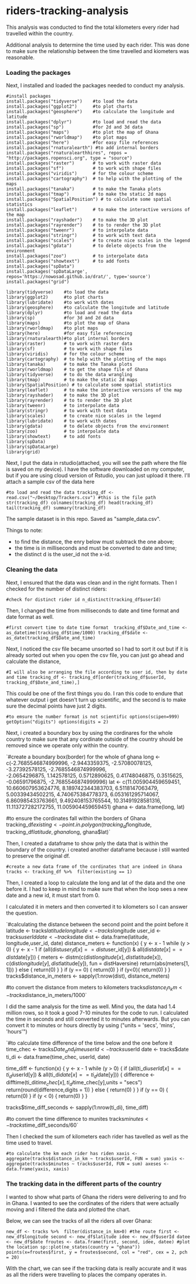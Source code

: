 # riders-tracking-analysis

This analysis was conducted to find the total kilometers every rider had travelled within the country.

Additional analysis to determine the time used by each rider. This was done to make sure the relationship between the time travelled and kiometers was reasonable.

### Loading the packages 

Next, I installed and loaded the packages needed to conduct my analysis.

```
#install packages
install.packages("tidyverse")    #to load the data
install.packages("ggplot2")      #to plot charts
install.packages("geosphere")    #to calculate the longitude and latitude
install.packages("dplyr")        #to load and read the data
install.packages("sp")           #for 2d and 3d data
install.packages("maps")         #to plot the map of Ghana
install.packages("rworldmap")    #to plot maps
install.packages("here")         #for easy file references      
install.packages("rnaturalearth") #to add internal borders
install.packages("rnaturalearthhires", repos = "http://packages.ropensci.org", type = "source")
install.packages("raster")       # to work with raster data   
install.packages("sf")           # to work with shape files
install.packages("viridis")      # for the colour scheme
install.packages("cartography")  # to help with the plotting of the maps
install.packages("tanaka")       # to make the Tanaka plots
install.packages("tmap")         # to make the static 2d maps
install.packages("SpatialPosition") # to calculate some spatial statistics
install.packages("leaflet")      # to make the interactive versions of the map
install.packages("rayshader")    # to make the 3D plot
install.packages("rayrender")    # to to render the 3D plot  
install.packages("tweenr")       # to interpolate data
install.packages("stringr")      # to work with text data
install.packages("scales")       # to create nice scales in the legend
install.packages("gdata")        # to delete objects from the environment
install.packages("zoo")          # to interpolate data
install.packages("showtext")     # to add fonts
install.packages("spData")
install.packages('spDataLarge', repos='https://nowosad.github.io/drat/', type='source')
install.packages("grid")

library(tidyverse)    #to load the data
library(ggplot2)      #to plot charts
library(lubridate)    #to work with dates
library(geosphere)    #to calculate the longitude and latitude
library(dplyr)        #to load and read the data
library(sp)           #for 3d and 2d data
library(maps)         #to plot the map of Ghana
library(rworldmap)    #to plot maps
library(here)         #for easy file referencing
library(rnaturalearth)#to plot internal borders
library(raster)       # to work with raster data   
library(sf)           # to work with shape files
library(viridis)      # for the colour scheme
library(cartography)  # to help with the plotting of the maps
library(tanaka)       # to make the Tanaka plots
library(rworldmap)    # to get the shape file of Ghana
library(tidyverse)    # to do the data wrangling
library(tmap)         # to make the static 2d maps
library(SpatialPosition) # to calculate some spatial statistics
library(leaflet)      # to make the interactive versions of the map
library(rayshader)    # to make the 3D plot
library(rayrender)    # to to render the 3D plot  
library(tweenr)       # to interpolate data
library(stringr)      # to work with text data
library(scales)       # to create nice scales in the legend
library(lubridate)    # to work with dates
library(gdata)        # to delete objects from the environment
library(zoo)          # to interpolate data
library(showtext)     # to add fonts
library(spData)
library(spDataLarge)
library(grid)
```

Next, I put the data in rstudio(attached, you will see the path where the file is saved on my device). I have the software downloaded on my computer, but if you are using cloud version of Rstudio, you can just upload it there. I'll attach a sample csv of the data here 

`#to load and read the data
tracking_df <- read.csv("~/Desktop/Trackers.csv") #this is the file path
str(tracking_df)
colnames(tracking_df)
head(tracking_df)
tail(tracking_df)
summary(tracking_df)`

The sample dataset is in this repo. Saved as "sample_data.csv".

Things to note: 

- to find the distance, the enry below must subtrack the one above;
- the time is in milliseconds and must be converted to date and time;
- the distinct d is the user_id not the x-id.

### Cleaning the data

Next, I ensured that the data was clean and in the right formats. Then I checked for the number of distinct riders:

`#check for distinct rider id
n_distinct(tracking_df$userId)`

Then, I changed the time from milliseconds to date and time format and date format as well.

`#first convert time to date time format 
tracking_df$Date_and_time <- as_datetime(tracking_df$time/1000)
tracking_df$date <- as_date(tracking_df$Date_and_time)`

Next, I noticed the csv file became unsorted so I had to sort it out but if it is already sorted out when you open the csv file, you can just go ahead and calculate the distance,

`#I will also be arranging the file according to user id, then by date and time
tracking_df <- tracking_df[order(tracking_df$userId, tracking_df$Date_and_time),]`

This could be one of the first things you do. I ran this code to endure that whatever output i get doesn't turn up scientific, and the second is to make sure the decimal points have just 2 digits.

`#to emsure the number format is not scientific
options(scipen=999)
getOption("digits")
options(digits = 2)`

Next, i created a boundary box by using the cordinares for the whole country to make sure that any cordinate outside of the country should be removed since we operate only within the country.

`#create a boundary box(border) for the whole of ghana
long <- c(-2.7685546874999996, -2.9443359375, -2.57080078125, -3.27392578125, -2.7685546874999996,  
          -2.0654296875, 1.142578125, 0.5712890625, 0.41748046875, 0.3515625, -0.06591796875, -2.7685546874999996)
lat <- c(11.005904459659451, 10.660607953624776, 8.189742344383703, 6.5118147063479, 5.00339434502215,
         4.740675384778373, 6.053161295714067, 6.860985433763661, 9.492408153765544, 10.31491928581316, 11.113727282172755, 11.005904459659451)
ghana <- data.frame(long, lat)

#to ensure the cordinates fall within the borders of Ghana
tracking_df$existing <- point.in.polygon(tracking_df$longitude, tracking_df$latitude, ghana$long, ghana$lat)`

Then, I created a dataframe to show pnly the data that is within the boundary of the country. i created another dataframe because i still wanted to preserve the original df.

`#create a new data frame of the cordinates that are indeed in Ghana
tracks <- tracking_df %>% 
  filter(existing == 1)`
  
Then, I created a loop to calculate the long and lat of the data and the one before it. I had to keep in mind to make sure that when the loop sees a new date and a new id, it must start from 0.

I calculated it in meters and then converted it to kilometers so I can answer the question.

`#calculating the distance between the second point and the point before it
latitude <- tracks$latitude
longitude <- tracks$longitude
user_id <- tracks$userId
date <- tracks$date
dist <- data.frame(latitude, longitude,user_id, date)
distance_meters <- function(x) {
  y <- x - 1
  while (y > 0) {
    y <- x - 1
    if (all(dist$user_id[x] == dist$user_id[y]) & all(dist$date[x] == dist$date[y])) {
      meters <- distm(c(dist$longitude[x], dist$latitude[x]), c(dist$longitude[y], dist$latitude[y]), fun = distHaversine)
      return(abs(meters[1, 1]))
    } else {
      return(0)
    }
  }
  if (y == 0) {
    return(0)
  }
  if (y<0){
    return(0)
  }
}
tracks$distance_in_meters <- sapply(1:nrow(dist), distance_meters)


#to convert the distance from meters to kilometers
tracks$distance_in_km <- tracks$distance_in_meters/1000`

I did the same analysis for the time as well. Mind you, the data had 1.4 million rows, so it took a good 7-10 minutes for the code to run. I calculated the time in seconds and still converted it to minutes afterwards. But you can convert it to minutes or hours directly by using ("units = 'secs', 'mins', 'hours'")

`#to calculate time difference of the time below and the one before it
time_chec <- tracks$Date_and_time
userId <- tracks$userId
date <- tracks$date
ti_di <- data.frame(time_chec, userId, date)

time_diff <- function(x) {
  y <- x - 1
  while (y > 0) {
    if (all(ti_di$userId[x] == ti_di$userId[y]) & all(ti_di$date[x] == ti_di$date[y])) {
      difference <- difftime(ti_di$time_chec[x],ti_di$time_chec[y],units = "secs")
      return(round(difference,digits = 1))
    } else {
      return(0)
    }
  }
  if (y == 0) {
    return(0)
  }
  if (y < 0) {
    return(0)
  }
}

tracks$time_diff_seconds <- sapply(1:nrow(ti_di), time_diff)

#to convert the time difference to munites
tracks$minutes <- tracks$time_diff_seconds/60`

Then I checked the sum of kilometers each rider has tavelled as well as the time used to travel.

`#to calculate the km each rider has riden
xaxis <- aggregate(tracks$distance_in_km ~ tracks$userId, FUN = sum)
yaxis <- aggregate(tracks$minutes ~ tracks$userId, FUN = sum)
axeses <- data.frame(yaxis, xaxis)`

### The tracking data in the different parts of the country

I wanted to show what parts of Ghana the riders were delivering to and fro in Ghana. I wanted to see the cordinates of the riders that were actually moving and i filtered the data and plotted the chart.

Below, we can see the tracks of all the riders all over Ghana:

`new_df <- tracks %>% 
  filter(distance_in_km>0)
#the route
first <- new_df$longitude
second <- new_df$latitude
idee <- new_df$userId
datee <- new_df$date
froutes <- data.frame(first, second, idee, datee)
#plot the location
sp::plot(ne_states(country = "ghana"))
points(x=froutes$first, y = froutes$second, col = "red", cex = 2, pch = 20)`

With the chart, we can see if the tracking data is really accurate and it was as all the riders were travelling to places the company operates in.
